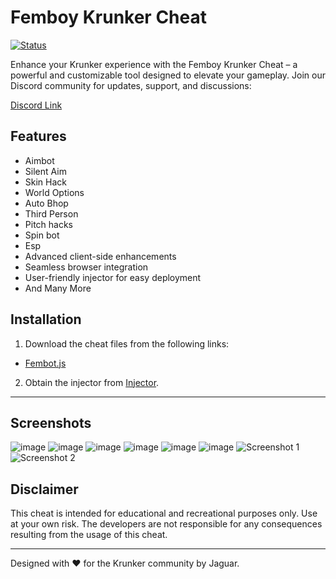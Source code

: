 




# Femboy Krunker Cheat

[![Status](https://img.shields.io/badge/Status-Working-brightgreen?style=flat-square)](https://discord.gg/HbvVzhsHzj)

Enhance your Krunker experience with the Femboy Krunker Cheat – a powerful and customizable tool designed to elevate your gameplay. Join our Discord community for updates, support, and discussions: 

[Discord Link](https://discord.gg/cmWGZecx)

## Features
- Aimbot
- Silent Aim
- Skin Hack
- World Options
- Auto Bhop
- Third Person
- Pitch hacks
- Spin bot
- Esp
- Advanced client-side enhancements
- Seamless browser integration
- User-friendly injector for easy deployment
- And Many More

## Installation

1. Download the cheat files from the following links:

 - [Fembot.js](https://raw.githubusercontent.com/Documantation12/Fembot-krunker-cheat/main/Fembot.js)

2. Obtain the injector from [Injector](https://injector.krunker.zip/).


---

## Screenshots 
![image](https://github.com/Documantation12/Femboy-krunker-cheat/assets/134162456/4ce15493-4aa3-4bfa-ad6c-823eb6120668)
![image](https://github.com/Documantation12/Femboy-krunker-cheat/assets/134162456/d0245008-1477-4c8a-95ac-88b53b763ce5)
![image](https://github.com/Documantation12/Femboy-krunker-cheat/assets/134162456/1ca72d16-921c-4fc1-a6ea-1bd75bbd7212)
![image](https://github.com/Documantation12/Femboy-krunker-cheat/assets/134162456/cfb7a709-3d29-46e0-b0e3-2318d4fac60b)
![image](https://github.com/Documantation12/Femboy-krunker-cheat/assets/134162456/b116f9dd-1852-4768-b5d9-6e227f2c6974)
![image](https://github.com/Documantation12/Femboy-krunker-cheat/assets/134162456/884c541a-818d-4079-8afd-1e11724382c3)
![Screenshot 1](https://github.com/Documantation12/Femboy-krunker-cheat/assets/134162456/c35ff10b-ecac-4eb5-846b-1c262e33eabe)
![Screenshot 2](https://github.com/Documantation12/Femboy-krunker-cheat/assets/134162456/6063fe36-f271-4577-bb87-cfcfcabc5967)

## Disclaimer

This cheat is intended for educational and recreational purposes only. Use at your own risk. The developers are not responsible for any consequences resulting from the usage of this cheat.

---

Designed with ❤️ for the Krunker community by Jaguar.
